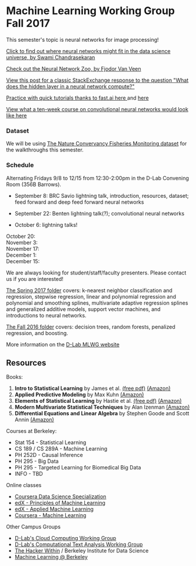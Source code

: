 # Machine Learning Working Group Fall 2017

This semester's topic is neural networks for image processing! 

[Click to find out where neural networks might fit in the data science universe, by Swami Chandrasekaran](http://nirvacana.com/thoughts/becoming-a-data-scientist/)  

[Check out the Neural Network Zoo, by Fjodor Van Veen](http://www.asimovinstitute.org/neural-network-zoo/)

[View this post for a classic StackExchange response to the question "What does the hidden layer in a  neural network compute?"](https://stats.stackexchange.com/questions/63152/what-does-the-hidden-layer-in-a-neural-network-compute)

[Practice with quick tutorials thanks to fast.ai here ](http://course.fast.ai/) and [here](https://github.com/fastai/courses/tree/master/deeplearning1/nbs)

[View what a ten-week course on convolutional neural networks would look like here](http://cs231n.stanford.edu/syllabus.html)

### Dataset
We will be using [The Nature Convervancy Fisheries Monitoring dataset](https://www.kaggle.com/c/the-nature-conservancy-fisheries-monitoring) for the walkthroughs this semester. 

### Schedule
Alternating Fridays 9/8 to 12/15 from 12:30-2:00pm in the D-Lab Convening Room (356B Barrows). 

- September 8: BRC Savio lightning talk, introduction, resources, dataset; feed forward and deep feed forward neural networks

- September 22: Benten lightning talk(?); convolutional neural networks

- October 6:  lightning talks!  

October 20:  
November 3:  
November 17:  
December 1:  
December 15:  

We are always looking for student/staff/faculty presenters. Please contact us if you are interested!  

[The Spring 2017 folder](https://github.com/dlab-berkeley/MachineLearningWG/tree/master/Spring2017) covers: k-nearest neighbor classification and regression, stepwise regression, linear and polynomial regression and polynomial and smoothing splines, multivariate adaptive regression splines and generalized additive models, support vector machines, and introductions to neural networks.

[The Fall 2016 folder](https://github.com/dlab-berkeley/MachineLearningWG/tree/master/Fall2016) covers: decision trees, random forests, penalized regression, and boosting.

More information on the [D-Lab MLWG website](http://dlab.berkeley.edu/working-groups/machine-learning-working-group)

## Resources

Books:

1. **Intro to Statistical Learning** by James et al. [(free pdf)](http://www-bcf.usc.edu/~gareth/ISL/ISLR%20First%20Printing.pdf) [(Amazon)](https://smile.amazon.com/Introduction-Statistical-Learning-Applications-Statistics-ebook/dp/B01IBM7790/)
2. **Applied Predictive Modeling** by Max Kuhn [(Amazon)](https://smile.amazon.com/Applied-Predictive-Modeling-Max-Kuhn-ebook/dp/B00K15TZU0/)
3. **Elements of Statistical Learning** by Hastie et al.  [(free pdf)](http://statweb.stanford.edu/~tibs/ElemStatLearn/download.html) [(Amazon)](https://smile.amazon.com/Elements-Statistical-Learning-Prediction-Statistics-ebook/dp/B00475AS2E/)
4. **Modern Multivariate Statistical Techniques** by Alan Izenman [(Amazon)](https://smile.amazon.com/Modern-Multivariate-Statistical-Techniques-Classification-ebook/dp/B00HWUR9CS/)
5. **Differential Equations and Linear Algebra** by Stephen Goode and Scott Annin [(Amazon)](https://www.amazon.com/Differential-Equations-Linear-Algebra-Stephen-ebook/dp/B00HR7MR3W/ref=mt_kindle?_encoding=UTF8&me=)

Courses at Berkeley:

* Stat 154 - Statistical Learning
* CS 189 / CS 289A - Machine Learning
* PH 252D  - Causal Inference
* PH 295 - Big Data
* PH 295 - Targeted Learning for Biomedical Big Data
* INFO - TBD

Online classes

* [Coursera Data Science Specialization](https://www.coursera.org/specializations/jhu-data-science)
* [edX - Principles of Machine Learning](https://www.edx.org/course/principles-machine-learning-microsoft-dat203-2x-2)
* [edX - Applied Machine Learning](https://www.edx.org/course/applied-machine-learning-microsoft-dat203-3x-0)
* [Coursera - Machine Learning](https://www.coursera.org/learn/machine-learning)

Other Campus Groups

* [D-Lab's Cloud Computing Working Group](http://dlab.berkeley.edu/working-groups/cloud-working-group)  
* [D-Lab's Computational Text Analysis Working Group](http://dlabctawg.github.io/)  
* [The Hacker Within](http://www.thehackerwithin.org/berkeley/) / Berkeley Institute for Data Science
* [Machine Learning @ Berkeley](https://ml.berkeley.edu/)  
